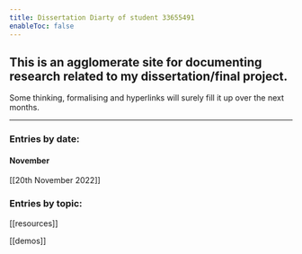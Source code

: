 ```yaml
---
title: Dissertation Diarty of student 33655491
enableToc: false
---
```

## This is an agglomerate site for documenting research related to my dissertation/final project.
Some thinking, formalising and hyperlinks will surely fill it up over the next months.

---
### Entries by date:
#### November

[[20th November 2022]]

### Entries by topic:
[[resources]]

[[demos]]